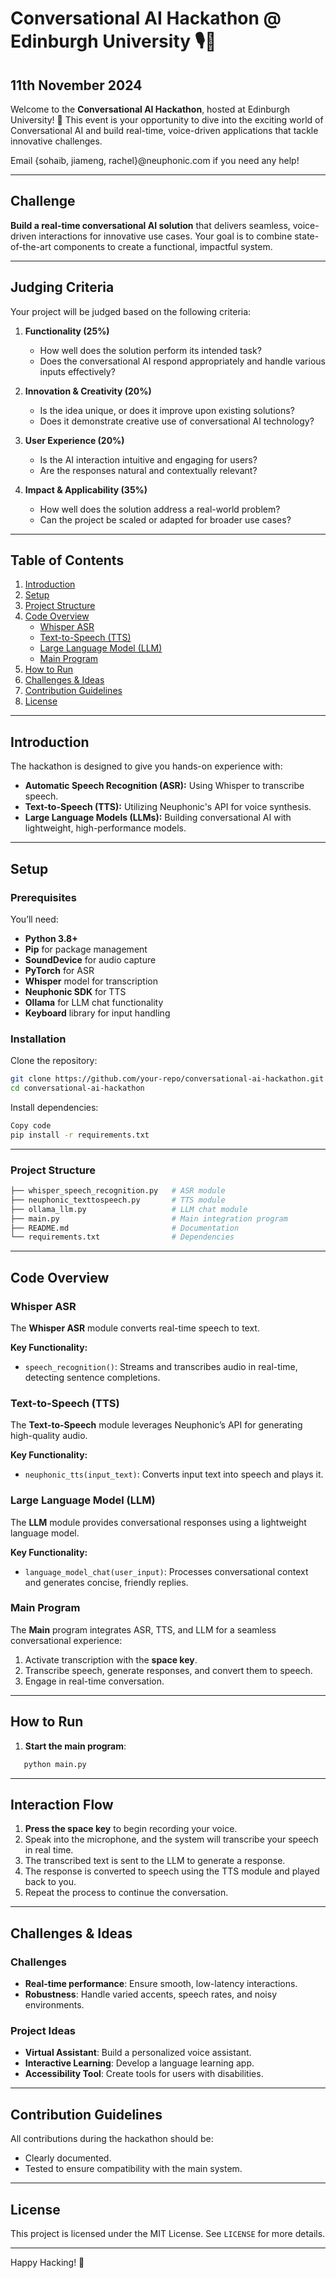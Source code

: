 # Conversational AI Hackathon @ Edinburgh University 🎙️🤖
## 11th November 2024
Welcome to the **Conversational AI Hackathon**, hosted at Edinburgh University! 🚀 This event is your opportunity to dive into the exciting world of Conversational AI and build real-time, voice-driven applications that tackle innovative challenges.

Email {sohaib, jiameng, rachel}@neuphonic.com if you need any help!

---

## Challenge

**Build a real-time conversational AI solution** that delivers seamless, voice-driven interactions for innovative use cases. Your goal is to combine state-of-the-art components to create a functional, impactful system.

---

## Judging Criteria

Your project will be judged based on the following criteria:

1. **Functionality (25%)**
   - How well does the solution perform its intended task?  
   - Does the conversational AI respond appropriately and handle various inputs effectively?

2. **Innovation & Creativity (20%)**
   - Is the idea unique, or does it improve upon existing solutions?  
   - Does it demonstrate creative use of conversational AI technology?

3. **User Experience (20%)**
   - Is the AI interaction intuitive and engaging for users?  
   - Are the responses natural and contextually relevant?

4. **Impact & Applicability (35%)**
   - How well does the solution address a real-world problem?  
   - Can the project be scaled or adapted for broader use cases?

---

## Table of Contents

1. [Introduction](#introduction)  
2. [Setup](#setup)  
3. [Project Structure](#project-structure)  
4. [Code Overview](#code-overview)  
   - [Whisper ASR](#whisper-asr)  
   - [Text-to-Speech (TTS)](#text-to-speech)  
   - [Large Language Model (LLM)](#large-language-model)  
   - [Main Program](#main-program)  
5. [How to Run](#how-to-run)  
6. [Challenges & Ideas](#challenges--ideas)  
7. [Contribution Guidelines](#contribution-guidelines)  
8. [License](#license)  

---

## Introduction

The hackathon is designed to give you hands-on experience with:  
- **Automatic Speech Recognition (ASR):** Using Whisper to transcribe speech.  
- **Text-to-Speech (TTS):** Utilizing Neuphonic's API for voice synthesis.  
- **Large Language Models (LLMs):** Building conversational AI with lightweight, high-performance models.

---

## Setup

### Prerequisites

You’ll need:  
- **Python 3.8+**  
- **Pip** for package management  
- **SoundDevice** for audio capture  
- **PyTorch** for ASR  
- **Whisper** model for transcription  
- **Neuphonic SDK** for TTS  
- **Ollama** for LLM chat functionality  
- **Keyboard** library for input handling  

### Installation

Clone the repository:  
```bash
git clone https://github.com/your-repo/conversational-ai-hackathon.git
cd conversational-ai-hackathon
```

Install dependencies:

```bash
Copy code
pip install -r requirements.txt
```

---

### Project Structure
```bash
├── whisper_speech_recognition.py   # ASR module
├── neuphonic_texttospeech.py       # TTS module
├── ollama_llm.py                   # LLM chat module
├── main.py                         # Main integration program
├── README.md                       # Documentation
└── requirements.txt                # Dependencies
```

---

## Code Overview

### Whisper ASR

The **Whisper ASR** module converts real-time speech to text.

**Key Functionality:**  
- `speech_recognition()`: Streams and transcribes audio in real-time, detecting sentence completions.

### Text-to-Speech (TTS)

The **Text-to-Speech** module leverages Neuphonic’s API for generating high-quality audio.

**Key Functionality:**  
- `neuphonic_tts(input_text)`: Converts input text into speech and plays it.

### Large Language Model (LLM)

The **LLM** module provides conversational responses using a lightweight language model.

**Key Functionality:**  
- `language_model_chat(user_input)`: Processes conversational context and generates concise, friendly replies.

### Main Program

The **Main** program integrates ASR, TTS, and LLM for a seamless conversational experience:  
1. Activate transcription with the **space key**.  
2. Transcribe speech, generate responses, and convert them to speech.  
3. Engage in real-time conversation.

---

## How to Run

1. **Start the main program**:  
```bash
   python main.py
```

---

## Interaction Flow

1. **Press the space key** to begin recording your voice.
2. Speak into the microphone, and the system will transcribe your speech in real time.
3. The transcribed text is sent to the LLM to generate a response.
4. The response is converted to speech using the TTS module and played back to you.
5. Repeat the process to continue the conversation.

---

## Challenges & Ideas

### Challenges
- **Real-time performance**: Ensure smooth, low-latency interactions.  
- **Robustness**: Handle varied accents, speech rates, and noisy environments.  

### Project Ideas
- **Virtual Assistant**: Build a personalized voice assistant.  
- **Interactive Learning**: Develop a language learning app.  
- **Accessibility Tool**: Create tools for users with disabilities.  

---

## Contribution Guidelines

All contributions during the hackathon should be:  
- Clearly documented.  
- Tested to ensure compatibility with the main system.  

---

## License

This project is licensed under the MIT License. See `LICENSE` for more details.

---

Happy Hacking! 🎉

